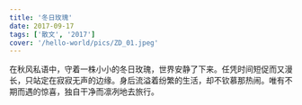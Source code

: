 ```yaml
---
title: '冬日玫瑰'
date: 2017-09-17
tags: ['散文', '2017']
cover: '/hello-world/pics/ZD_01.jpeg'
---
```

在秋风私语中，守着一株小小的冬日玫瑰，世界安静了下来。任凭时间短促而又漫长，只站定在寂寂无声的边缘。身后流溢着纷繁的生活，却不钦慕那热闹。唯有不期而遇的惊喜，独自干净而凛冽地去旅行。

<br/>


